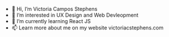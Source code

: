 - 👋 Hi, I’m Victoria Campos Stephens
- 👀 I’m interested in UX Design and Web Devleopment
- 🌱 I’m currently learning React JS
- 📫 Learn more about me on my website victoriacstephens.com

